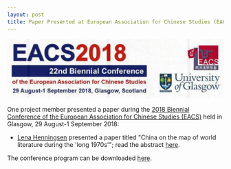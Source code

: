 ```yaml
---
layout: post
title: Paper Presented at European Association for Chinese Studies (EACS) Biennial Conference 2018
---
```


<span class="image right"><img src="/assets/images/eacs2018.png" alt="" title="" style=""></span>

One project member presented a paper during the [2018 Biennial Conference of the European Association for Chinese Studies (EACS)](https://eacs2018.glasgow.ac.uk/) held in Glasgow, 29 August-1 September 2018:

- [Lena Henningsen](https://www.sinologie.uni-freiburg.de/Mitarbeiterinnen/professorinnen/henningsen) presented a paper titled "China on the map of world literature during the 'long 1970s'"; read the abstract [here](http://eacs2018.glasgow.ac.uk/wp-content/uploads/2017/08/EACS-2018-Book-of-Abstracts.pdf).

The conference program can be downloaded [here](http://eacs2018.glasgow.ac.uk/wp-content/uploads/2017/08/EACS-2018-programme-v5.docx).
